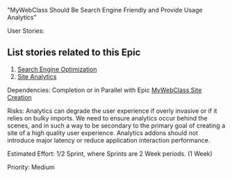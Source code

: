 "MyWebClass Should Be Search Engine Friendly and Provide Usage Analytics"

User Stories:
## List stories related to this Epic
1. [Search Engine Optimization](./stories/story_search_engine_optimization.md)
2. [Site Analytics](./stories/story_site_analytics.md)

Dependencies: Completion or in Parallel with Epic [MyWebClass Site Creation](epic_mywebclass_site_creation.md)

Risks: Analytics can degrade the user experience if overly invasive or if it relies on bulky imports. We need to ensure 
analytics occur behind the scenes, and in such a way to be secondary to the primary goal of creating a site of a high 
quality user experience. Analytics addons should not introduce major latency or reduce application interaction 
performance.

Estimated Effort: 1/2 Sprint, where Sprints are 2 Week periods. (1 Week)

Priority: Medium